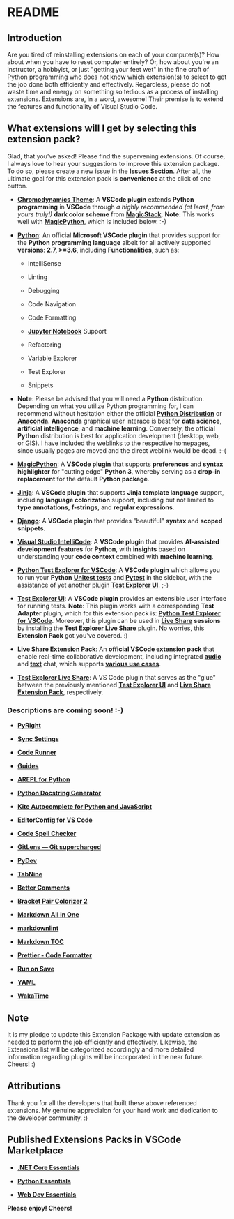 # README

## Introduction

Are you tired of reinstalling extensions on each of your computer(s)? How about when you have to reset computer entirely? Or, how about you're an instructor, a hobbyist, or just "getting your feet wet" in the fine craft of Python programming who does not know which extension(s) to select to get the job done both efficiently and effectively. Regardless, please do not waste time and energy on something so tedious as a process of installing extensions. Extensions are, in a word, awesome! Their premise is to extend the features and functionality of Visual Studio Code.

## What extensions will I get by selecting this extension pack?

Glad, that you've asked! Please find the supervening extensions. Of course, I always love to hear your suggestions to improve this extension package.  To do so, please create a new issue in the [**Issues Section**](https://github.com/jillmnolan/python-essentials/issues). After all, the ultimate goal for this extension pack is **convenience** at the click of one button. 

* [**Chromodynamics Theme**](https://marketplace.visualstudio.com/items?itemName=magicstack.Chromodynamics): A **VSCode plugin** extends **Python programming** in **VSCode** through *a highly recommended (at least, from yours truly!)* **dark color scheme** from [**MagicStack**](https://github.com/MagicStack).  **Note:** This works well with [**MagicPython**](https://github.com/MagicStack/MagicPython), which is included below.  :-)

* [**Python**](https://marketplace.visualstudio.com/items?itemName=ms-python.python): An official **Microsoft VSCode plugin** that provides support for the **Python programming language** albeit for all actively supported **versions**: **2.7, >=3.6**, including **Functionalities**, such as:

  * IntelliSense
  
  * Linting
  
  * Debugging
  
  * Code Navigation
  
  * Code Formatting
  
  * [**Jupyter Notebook**](https://jupyter.org/) Support
  
  * Refactoring
  
  * Variable Explorer
  
  * Test Explorer
  
  * Snippets
  
 * **Note**: Please be advised that you will need a **Python** distribution.  Depending on what you utilize Python programming for, I can recommend without hesitation either the official [**Python Distribution**](https://www.python.org/) or [**Anaconda**](https://www.anaconda.com/).  **Anaconda** graphical user interace is best for **data science**, **artificial intelligence**, and **machine learning**.  Conversely, the official **Python** distribution is best for application development (desktop, web, or GIS).  I have included the weblinks to the respective homepages, since usually pages are moved and the direct weblink would be dead.  :-(

* [**MagicPython**](https://marketplace.visualstudio.com/items?itemName=magicstack.MagicPython): A **VSCode plugin** that supports **preferences** and **syntax highlighter** for "cutting edge" **Python 3**, whereby serving as a **drop-in replacement** for the default **Python package**.

* [**Jinja**](https://marketplace.visualstudio.com/items?itemName=wholroyd.jinja): A **VSCode plugin** that supports **Jinja template language** support, including **language colorization** support, including but not limited to **type annotations**, **f-strings**, and **regular expressions**. 

* [**Django**](https://marketplace.visualstudio.com/items?itemName=batisteo.vscode-django): A **VSCode plugin** that provides "beautiful" **syntax** and **scoped snippets**.

* [**Visual Studio IntelliCode**](https://marketplace.visualstudio.com/items?itemName=VisualStudioExptTeam.vscodeintellicode): A **VSCode plugin** that provides **AI-assisted development features** for **Python**, with **insights** based on understanding your **code context** combined with **machine learning**.

* [**Python Test Explorer for VSCode**](https://marketplace.visualstudio.com/items?itemName=LittleFoxTeam.vscode-python-test-adapter): A **VSCode plugin** which allows you to run your **Python** [**Unitest tests**](https://docs.python.org/3/library/unittest.html#module-unittest) and [**Pytest**](https://docs.pytest.org/en/latest/) in the sidebar, with the assistance of yet another plugin [**Test Explorer UI**](https://marketplace.visualstudio.com/items?itemName=hbenl.vscode-test-explorer). ;-)

* [**Test Explorer UI**](https://marketplace.visualstudio.com/items?itemName=hbenl.vscode-test-explorer): A **VSCode plugin** provides an extensible user interface for running tests. **Note**: This plugin works with a corresponding **Test Adapter** plugin, which for this extension pack is: [**Python Test Explorer for VSCode**](https://marketplace.visualstudio.com/items?itemName=LittleFoxTeam.vscode-python-test-adapter).  Moreover, this plugin can  be used in [**Live Share**](https://marketplace.visualstudio.com/items?itemName=ms-vsliveshare.vsliveshare) **sessions** by installing the [**Test Explorer Live Share**](https://marketplace.visualstudio.com/items?itemName=hbenl.vscode-test-explorer-liveshare) plugin.  No worries, this **Extension Pack** got you've covered. :)

* [**Live Share Extension Pack**](https://marketplace.visualstudio.com/items?itemName=MS-vsliveshare.vsliveshare-pack): An **official VSCode extension pack** that enable real-time collaborative development, including integrated [**audio**](https://marketplace.visualstudio.com/items?itemName=ms-vsliveshare.vsliveshare-audio) and [**text**](https://marketplace.visualstudio.com/items?itemName=ms-vsliveshare.vsliveshare) chat, which supports [**various use cases**](https://docs.microsoft.com/en-us/visualstudio/liveshare/reference/use-cases).

* [**Test Explorer Live Share**](https://marketplace.visualstudio.com/items?itemName=hbenl.vscode-test-explorer-liveshare): A VS Code plugin that serves as the "glue" between the previously mentioned [**Test Explorer UI**](https://marketplace.visualstudio.com/items?itemName=hbenl.vscode-test-explorer) and [**Live Share Extension Pack**](https://marketplace.visualstudio.com/items?itemName=MS-vsliveshare.vsliveshare-pack), respectively.

### Descriptions are coming soon! :-)

* [**PyRight**](https://marketplace.visualstudio.com/items?itemName=ms-pyright.pyright)

* [**Sync Settings**](https://marketplace.visualstudio.com/items?itemName=shan.code-settings-sync)

* [**Code Runner**](https://marketplace.visualstudio.com/items?itemName=formulahendry.code-runner)

* [**Guides**](https://marketplace.visualstudio.com/items?itemName=spywhere.guides)

* [**AREPL for Python**](https://marketplace.visualstudio.com/items?itemName=almenon.arepl)

* [**Python Docstring Generator**](https://marketplace.visualstudio.com/items?itemName=njpwerner.autodocstring)

* [**Kite Autocomplete for Python and JavaScript**](https://marketplace.visualstudio.com/items?itemName=kiteco.kite)

* [**EditorConfig for VS Code**](https://marketplace.visualstudio.com/items?itemName=EditorConfig.EditorConfig)

* [**Code Spell Checker**](https://marketplace.visualstudio.com/items?itemName=streetsidesoftware.code-spell-checker)

* [**GitLens — Git supercharged**](https://marketplace.visualstudio.com/items?itemName=eamodio.gitlens)

* [**PyDev**](https://marketplace.visualstudio.com/items?itemName=fabioz.vscode-pydev)

* [**TabNine**](https://marketplace.visualstudio.com/items?itemName=TabNine.tabnine-vscode)

* [**Better Comments**](https://marketplace.visualstudio.com/items?itemName=aaron-bond.better-comments)

* [**Bracket Pair Colorizer 2**](https://marketplace.visualstudio.com/items?itemName=CoenraadS.bracket-pair-colorizer-2)

* [**Markdown All in One**](https://marketplace.visualstudio.com/items?itemName=yzhang.markdown-all-in-one)

* [**markdownlint**](https://marketplace.visualstudio.com/items?itemName=DavidAnson.vscode-markdownlint)

* [**Markdown TOC**](https://marketplace.visualstudio.com/items?itemName=AlanWalk.markdown-toc)

* [**Prettier - Code Formatter**](https://marketplace.visualstudio.com/items?itemName=esbenp.prettier-vscode)

* [**Run on Save**](https://marketplace.visualstudio.com/items?itemName=emeraldwalk.runonsave)

* [**YAML**](https://marketplace.visualstudio.com/items?itemName=redhat.vscode-yaml)

* [**WakaTime**](https://marketplace.visualstudio.com/items?itemName=WakaTime.vscode-wakatime)

## Note

It is my pledge to update this Extension Package with update extension as needed to perform the job efficiently and effectively. Likewise, the Extensions list will be categorized accordingly and more detailed information regarding plugins will be incorporated in the near future. Cheers! :)

## Attributions

Thank you for all the developers that built these above referenced extensions.  My genuine appreciaion for your hard work and dedication to the developer community. :)

## Published Extensions Packs in VSCode Marketplace

* [**.NET Core Essentials**](https://marketplace.visualstudio.com/items?itemName=JillMNolan.dotnet-core-essentials)

* [**Python Essentials**](https://marketplace.visualstudio.com/items?itemName=JillMNolan.python-essentials)

* [**Web Dev Essentials**](https://marketplace.visualstudio.com/items?itemName=JillMNolan.web-dev-essentials)

**Please enjoy! Cheers!**
